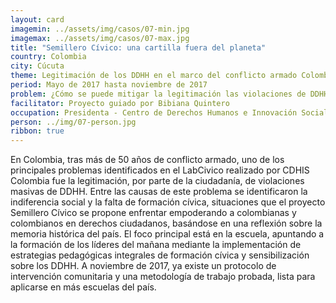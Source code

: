 ```yaml
---
layout: card
imagemin: ../assets/img/casos/07-min.jpg
imagemax: ../assets/img/casos/07-max.jpg
title: "Semillero Cívico: una cartilla fuera del planeta"
country: Colombia
city: Cúcuta
theme: Legitimación de los DDHH en el marco del conflicto armado Colombiano
period: Mayo de 2017 hasta noviembre de 2017
problem: ¿Cómo se puede mitigar la legitimación las violaciones de DDHH en el marco del conflicto armado colombiano, entendido como un fenómeno que agudiza la violencia cultural?
facilitator: Proyecto guiado por Bibiana Quintero
occupation: Presidenta - Centro de Derechos Humanos e Innovación Social
person: ../img/07-person.jpg
ribbon: true
---
```


En Colombia, tras más de 50 años de conflicto armado, uno de los principales problemas identificados en el LabCivico realizado por CDHIS Colombia fue la legitimación, por parte de la ciudadanía, de violaciones masivas de DDHH. Entre las causas de este problema se identificaron la indiferencia social y la falta de formación cívica, situaciones que el proyecto Semillero Cívico se propone enfrentar empoderando a colombianas y colombianos en derechos ciudadanos, basándose en una reflexión sobre la memoria histórica del país. El foco principal está en la escuela, apuntando a la formación de los líderes del mañana mediante la implementación de estrategias pedagógicas integrales de formación cívica y sensibilización sobre los DDHH. A noviembre de 2017, ya existe un protocolo de intervención comunitaria y una metodología de trabajo probada, lista para aplicarse en más escuelas del país.
